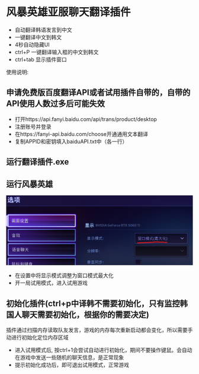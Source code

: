 # 风暴英雄亚服聊天翻译插件
+ 自动翻译韩语发言到中文
+ 一键翻译中文到韩文
+ 4秒自动隐藏UI
+ ctrl+P 一键翻译输入框的中文到韩文
+ ctrl+tab 显示插件窗口

使用说明:

## 申请免费版百度翻译API或者试用插件自带的，自带的API使用人数过多后可能失效
+ 打开https://api.fanyi.baidu.com/api/trans/product/desktop
+ 注册账号并登录
+ 在https://fanyi-api.baidu.com/choose开通通用文本翻译
+ 复制APPID和密钥填入baiduAPI.txt中（各一行）

## 运行翻译插件.exe

## 运行风暴英雄


![窗口模式](../image/窗口化设置.png "窗口设置")
+ 在设置中将显示模式调整为窗口模式最大化
+ 开一局试用模式，进入试用游戏

## 初始化插件(ctrl+p中译韩不需要初始化，只有监控韩国人聊天需要初始化，根据你的需要决定)
插件通过扫描内存读取队友发言，游戏的内存每次重新启动都会变化，所以需要手动进行初始化定位内存区域

+ 进入试用模式后, 按ctrl+1会尝试自动进行初始化，期间不要操作键鼠。会自动在游戏中发送一些随机的聊天信息，是正常现象
+ 提示初始化成功后，即可退出试用模式，正常游戏

